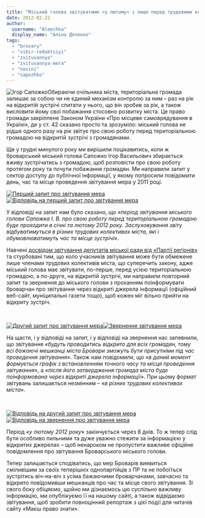 ```yaml
---
title: "Міський голова звітуватиме «у лютому» і лише перед трудовими колективами"
date: 2012-02-22
author: 
  username: "Aleechka"
  display_name: "Аліна Дяченко"
tags: 
  - "brovary"
  - "vibir-redaktsiyi"
  - "zvituvannya"
  - "zvituvannya-mera"
  - "novini"
  - "sapozhko"
---
```


![Ігор Сапожко](https://mpz.brovary.org/wp-content/uploads/2012/02/Igor-Sapozhko.jpg "Ігор Сапожко")Обираючи очільника міста, територіальна громада залишає за собою чи не єдиний механізм контролю за ним – раз на рік на відкритій зустрічі спитати у нього, що він зробив за рік, а також висловити йому свої побажання стосовно розвитку міста. Це право громади закріплене Законом України «Про місцеве самоврядування в Україні», де у ст. 42 сказано просто та зрозуміло: міський голова не рідше одного разу на рік звітує про свою роботу перед територіальною громадою на відкритій зустрічі з громадянами. **<!--more-->**

Ще у грудні минулого року ми вирішили поцікавитись, коли ж броварський міський голова Сапожко Ігор Васильович збирається вживу зустрічатись з громадою, щоб розповісти про свою роботу протягом року та почути побажання громадян. Ми направили запит у сектор доступу до публічної інформації, у якому попросили повідомити день, час та місце проведення звітування мера у 2011 році.

[![](https://mpz.brovary.org/wp-content/uploads/2012/02/Перший-запит-про-звітування-мера.jpg "Перший запит про звітування мера")](https://mpz.brovary.org/wp-content/uploads/2012/02/Перший-запит-про-звітування-мера.jpg)[![](https://mpz.brovary.org/wp-content/uploads/2012/02/Відповідь-на-перший-запит-про-звітування-мера.jpg "Відповідь на перший запит про звітування мера")](https://mpz.brovary.org/wp-content/uploads/2012/02/Відповідь-на-перший-запит-про-звітування-мера.jpg)

У відповіді на запит нам було сказано, що «_період звітування міського голови Сапожка І. В. про свою роботу перед територіальною громадою буде проходити в січні та лютому 2012 року. Заслуховування звіту відбуватимуться в різних трудових колективах міста, які і обумовлюватимуть час та місце зустрічі_».

Навчені [досвідом звітування депутатів міської ради від «Партії регіонів»](https://mpz.brovary.org/u-brovarah-na-zvituvanna-partii-regioniv-zabuli-zaprositi-viborciv) та стурбовані тим, що коло учасників звітування може бути обмежене лише членами трудових колективів міста, що суперечить закону, адже міський голова має звітувати, по-перше, перед усією територіальною громадою, а по-друге, на відкритій зустрічі, ми направили повторний запит та звернення до міського голови з проханням поінформувати броварчан про звітування через відкриті джерела інформації (офіційний веб-сайт, муніципальні газети тощо), щоб кожен міг вільно прийти на відкриту зустріч.

 

[![](https://mpz.brovary.org/wp-content/uploads/2012/02/Другий-запит-про-звітування-мера.jpg "Другий запит про звітування мера")](https://mpz.brovary.org/wp-content/uploads/2012/02/Другий-запит-про-звітування-мера.jpg)[![](https://mpz.brovary.org/wp-content/uploads/2012/02/Звернення-звітування-мера.jpg "Звернення звітування мера")](https://mpz.brovary.org/wp-content/uploads/2012/02/Звернення-звітування-мера.jpg)

На щастя, і у відповіді на запит, і у відповіді на звернення нас запевнили, що звітування _«будуть проводитись відкрито для всіх громадян, тому всі бажаючі мешканці міста Бровари зможуть бути присутніми під час проведення звітування_». Також нам повідомили, що «_в даний момент формується графік з встановленням точного часу та місця проведення звітування_», а «_після його затвердження громада міста буде поінформована через відкриті джерела інформації_». При цьому формат звітувань залишається незмінним – «_в різних трудових колективах міста_».

 

[![](https://mpz.brovary.org/wp-content/uploads/2012/02/Відповідь-на-другий-запит-про-звітування-мера.jpg "Відповідь на другий запит про звітування мера")](https://mpz.brovary.org/wp-content/uploads/2012/02/Відповідь-на-другий-запит-про-звітування-мера.jpg)[![](https://mpz.brovary.org/wp-content/uploads/2012/02/Відповідь-на-звернення-про-звітування-мера.jpg "Відповідь на звернення про звітування мера")](https://mpz.brovary.org/wp-content/uploads/2012/02/Відповідь-на-звернення-про-звітування-мера.jpg)

Період «_у лютому 2012 року_» закінчується через 8 днів. То ж тепер слід бути особливо пильними та дуже уважно стежити за інформацією у відкритих джерелах – щоб ненароком не пропустити важливе офіційне повідомлення про звітування Броварського міського голови.

Тепер залишається сподіватись, що мер Броварів виявиться сміливішим за своїх теперішніх однопартійців з ПР та не побоїться зустрітись віч-на-віч з усіма бажаючими броварчанами, завчасно та відкрито повідомивши мешканців про час та місце свого звітування. Зі свого боку обіцяємо, щойно ми дізнаємось цю суспільно важливу інформацію, ми опублікуємо її на нашому сайті, а також відвідаємо звітування, щоб зробити повноцінний репортаж з цієї події для читачів сайту «Маєш право знати».
